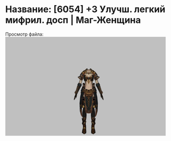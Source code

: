 # Название: [6054] +3 Улучш. легкий мифрил. досп | Маг-Женщина

Просмотр файла:
![p050021.png](p050021.png)